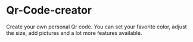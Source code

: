 # Qr-Code-creator

Create your own personal Qr code. You can set your favorite color, adjust the size, add pictures and a lot more features available.
